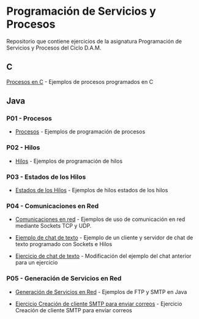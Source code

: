 # Programación de Servicios y Procesos

Repositorio que contiene ejercicios de la asignatura Programación de Servicios 
y Procesos del Ciclo D.A.M.

## C

[Procesos en C](https://github.com/oscarcillo/ProgramacionPS/tree/master/Procesos_Java/Procesos_C) - Ejemplos de procesos programados en C

## Java

### P01 - Procesos

* [Procesos](https://github.com/oscarcillo/ProgramacionPS/tree/master/Procesos_Java/src/P01_Procesos_Java) - Ejemplos de programación de procesos

### P02 - Hilos

* [Hilos](https://github.com/oscarcillo/ProgramacionPS/tree/master/Procesos_Java/src/P02_Hilos_Java) - Ejemplos de programación de hilos

### P03 - Estados de los Hilos

* [Estados de los Hilos](https://github.com/oscarcillo/ProgramacionPS/tree/master/Procesos_Java/src/P03_Hilos_Java_Estados) - Ejemplos de hilos estados de los hilos

### P04 - Comunicaciones en Red

* [Comunicaciones en red](https://github.com/oscarcillo/ProgramacionPS/tree/master/Procesos_Java/src/P04_Comunicaciones_en_red) - Ejemplos de uso de comunicación en red mediante Sockets TCP y UDP. 

* [Ejemplo de chat de texto](https://github.com/oscarcillo/ProgramacionPS/tree/master/Procesos_Java/src/P04_Ejemplo_chat_sockets) - Ejemplo de un cliente y servidor de chat de texto programado con Sockets e Hilos

* [Ejercicio de chat de texto](https://github.com/oscarcillo/ProgramacionPS/tree/master/Procesos_Java/src/P04_Ejercicio_chat_invertido) - Modificación del ejemplo del chat anterior para un ejercicio

### P05 - Generación de Servicios en Red

* [Generación de Servicios en Red](https://github.com/oscarcillo/ProgramacionPS/tree/master/Procesos_Java/src/P05_Generacion_Servicios_Red) - Ejemplos de FTP y SMTP en Java

* [Ejercicio Creación de cliente SMTP para enviar correos](https://github.com/oscarcillo/ProgramacionPS/tree/master/Procesos_Java/src/P05_Ejercicio_Cliente_SMTP) - Ejercicio Creación de cliente SMTP para enviar correos
